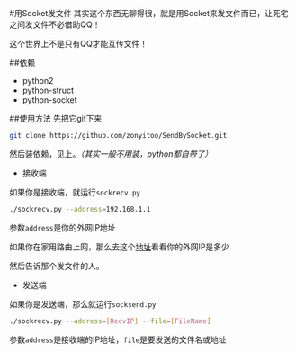 #用Socket发文件
其实这个东西无聊得很，就是用Socket来发文件而已，让死宅之间发文件不必借助QQ！

这个世界上不是只有QQ才能互传文件！

##依赖
* python2
* python-struct
* python-socket

##使用方法
先把它git下来
```bash
git clone https://github.com/zonyitoo/SendBySocket.git
```
然后装依赖，见上。*（其实一般不用装，python都自带了）*

* 接收端

如果你是接收端，就运行`sockrecv.py`
```bash
./sockrecv.py --address=192.168.1.1
```
参数`address`是你的外网IP地址

如果你在家用路由上网，那么去这个[地址](http://www.ip.cn/)看看你的外网IP是多少

然后告诉那个发文件的人。

* 发送端

如果你是发送端，那么就运行`socksend.py`
```bash
./sockrecv.py --address=[RecvIP] --file=[FileName]
```
参数`address`是接收端的IP地址，`file`是要发送的文件名或地址